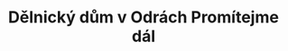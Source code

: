 ---
id: f89eb658-54a6-4228-a9a4-877cedc42021
title: Dělnický dům v Odrách Promítejme dál
price: 80000
year: 2013
description: Projekt podporuje další činnost již po mnoho let velmi aktivního Dělnického domu v Odrách, který se stal místem kulturního i vzdělávacího setkání nejen místních občanů všech generací, (od mateřskou školkou povinných až po seniory). Díky zakoupení dataprojektoru bude moci Dělnický dům pokračovat ve filmovém klubu, projekcích pro děti i veřejných besedách na nejrůznější téma.
kouskovani: false
locationName: undefined
position:
  lng: 17.8267868296465
  lat: 49.6620821590685
---